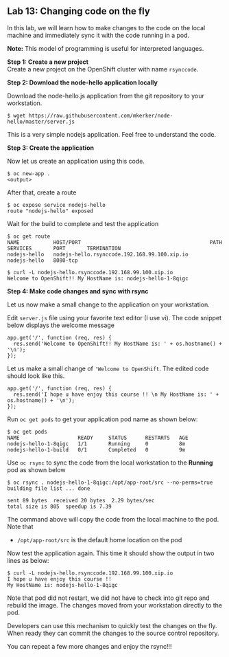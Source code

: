 ## Lab 13: Changing code on the fly

In this lab, we will learn how to make changes to the code on the local machine and immediately sync it with the code running in a pod.

**Note:** This model of programming is useful for interpreted languages.

**Step 1: Create a new project**	   
Create a new project on the OpenShift cluster with name `rsynccode`. 

**Step 2: Download the node-hello application locally**

Download the node-hello.js application from the git repository to your workstation.

```
$ wget https://raw.githubusercontent.com/mkerker/node-hello/master/server.js
```

This is a very simple nodejs application. Feel free to understand the code.

**Step 3: Create the application**

Now let us create an application using this code.  	

```
$ oc new-app .
<output>

```

After that, create a route

```
$ oc expose service nodejs-hello
route "nodejs-hello" exposed
```
Wait for the build to complete and test the application

```
$ oc get route
NAME           HOST/PORT                                          PATH           SERVICES       PORT       TERMINATION
nodejs-hello   nodejs-hello.rsynccode.192.168.99.100.xip.io                      nodejs-hello   8080-tcp
```

```
$ curl -L nodejs-hello.rsynccode.192.168.99.100.xip.io 
Welcome to OpenShift!! My HostName is: nodejs-hello-1-8qigc
```

**Step 4: Make code changes and sync with rsync**

Let us now make a small change to the application on your workstation.

Edit `server.js` file using your favorite text editor (I use vi). The code snippet below displays the welcome message

```
app.get('/', function (req, res) {
  res.send('Welcome to OpenShift!! My HostName is: ' + os.hostname() + '\n');
});
```

Let us make a small change of `'Welcome to OpenShift`. The edited code should look like this.

```
app.get('/', function (req, res) {
  res.send('I hope u have enjoy this course !! \n My HostName is: ' + os.hostname() + '\n');
});
```

Run `oc get pods` to get your application pod name as shown below:
```
$ oc get pods
NAME                   READY     STATUS      RESTARTS   AGE
nodejs-hello-1-8qigc   1/1       Running     0          8m
nodejs-hello-1-build   0/1       Completed   0          9m
```

Use `oc rsync` to sync the code from the local workstation to the **Running** pod as shown below

```
$ oc rsync . nodejs-hello-1-8qigc:/opt/app-root/src --no-perms=true 
building file list ... done

sent 89 bytes  received 20 bytes  2.29 bytes/sec
total size is 805  speedup is 7.39
```

The command above will copy the code from the local machine to the pod. Note that    
* `/opt/app-root/src` is the default home location on the pod    

Now test the application again. This time it should show the output in two lines as below:

```
$ curl -L nodejs-hello.rsynccode.192.168.99.100.xip.io 
I hope u have enjoy this course !!
My HostName is: nodejs-hello-1-8qigc
```

Note that pod did not restart, we did not have to check into git repo and rebuild the image. The changes moved from your workstation directly to the pod.

Developers can use this mechanism to quickly test the changes on the fly. When ready they can commit the changes to the source control repository.

You can repeat a few more changes and enjoy the rsync!!!

